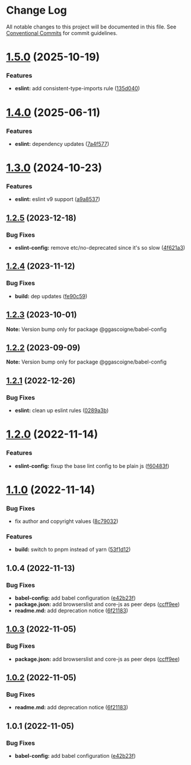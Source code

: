 # Change Log

All notable changes to this project will be documented in this file.
See [Conventional Commits](https://conventionalcommits.org) for commit guidelines.

# [1.5.0](https://github.com/ggascoigne/shareable-configs/compare/@ggascoigne/babel-config@1.4.0...@ggascoigne/babel-config@1.5.0) (2025-10-19)

### Features

- **eslint:** add consistent-type-imports rule ([135d040](https://github.com/ggascoigne/shareable-configs/commit/135d040437ad31a11da7d0c0b0b339ca42237134))

# [1.4.0](https://github.com/ggascoigne/shareable-configs/compare/@ggascoigne/babel-config@1.3.0...@ggascoigne/babel-config@1.4.0) (2025-06-11)

### Features

- **eslint:** dependency updates ([7a4f577](https://github.com/ggascoigne/shareable-configs/commit/7a4f57749c7b82acb0a5da1a8746518a8c3db9d6))

# [1.3.0](https://github.com/ggascoigne/shareable-configs/compare/@ggascoigne/babel-config@1.2.5...@ggascoigne/babel-config@1.3.0) (2024-10-23)

### Features

- **eslint:** eslint v9 support ([a9a8537](https://github.com/ggascoigne/shareable-configs/commit/a9a85370bfe64f81fda8cbf04d500d12435e7b0b))

## [1.2.5](https://github.com/ggascoigne/shareable-configs/compare/@ggascoigne/babel-config@1.2.4...@ggascoigne/babel-config@1.2.5) (2023-12-18)

### Bug Fixes

- **eslint-config:** remove etc/no-deprecated since it's so slow ([4f621a3](https://github.com/ggascoigne/shareable-configs/commit/4f621a3ffd5e7332ec3a8c044c6af78fbc5a975d))

## [1.2.4](https://github.com/ggascoigne/shareable-configs/compare/@ggascoigne/babel-config@1.2.3...@ggascoigne/babel-config@1.2.4) (2023-11-12)

### Bug Fixes

- **build:** dep updates ([fe90c59](https://github.com/ggascoigne/shareable-configs/commit/fe90c592b6f73a91222089768ac36cb70228d277))

## [1.2.3](https://github.com/ggascoigne/shareable-configs/compare/@ggascoigne/babel-config@1.2.2...@ggascoigne/babel-config@1.2.3) (2023-10-01)

**Note:** Version bump only for package @ggascoigne/babel-config

## [1.2.2](https://github.com/ggascoigne/shareable-configs/compare/@ggascoigne/babel-config@1.2.1...@ggascoigne/babel-config@1.2.2) (2023-09-09)

**Note:** Version bump only for package @ggascoigne/babel-config

## [1.2.1](https://github.com/ggascoigne/shareable-configs/compare/@ggascoigne/babel-config@1.2.0...@ggascoigne/babel-config@1.2.1) (2022-12-26)

### Bug Fixes

- **eslint:** clean up eslint rules ([0289a3b](https://github.com/ggascoigne/shareable-configs/commit/0289a3baf46598cd58daeb8b7f7a88edbed3a924))

# [1.2.0](https://github.com/ggascoigne/shareable-configs/compare/@ggascoigne/babel-config@1.1.0...@ggascoigne/babel-config@1.2.0) (2022-11-14)

### Features

- **eslint-config:** fixup the base lint config to be plain js ([f60483f](https://github.com/ggascoigne/shareable-configs/commit/f60483f30f8012829c9ae13feb1d80d2a159c963))

# [1.1.0](https://github.com/ggascoigne/shareable-configs/compare/@ggascoigne/babel-config@1.0.4...@ggascoigne/babel-config@1.1.0) (2022-11-14)

### Bug Fixes

- fix author and copyright values ([8c79032](https://github.com/ggascoigne/shareable-configs/commit/8c79032a96db2bfe8b6db057751e78b0dfa52c7e))

### Features

- **build:** switch to pnpm instead of yarn ([53f1d12](https://github.com/ggascoigne/shareable-configs/commit/53f1d12bd3ab399e096d47a7909bf6e55f9dcabd))

## 1.0.4 (2022-11-13)

### Bug Fixes

- **babel-config:** add babel configuration ([e42b23f](https://github.com/ggascoigne/shareable-configs/commit/e42b23f0380e90dfece2e721299251c610ba09ef))
- **package.json:** add browserslist and core-js as peer deps ([ccff9ee](https://github.com/ggascoigne/shareable-configs/commit/ccff9ee2bd18cdab5ad2772c0ba21367df7ebfdd))
- **readme.md:** add deprecation notice ([6f21183](https://github.com/ggascoigne/shareable-configs/commit/6f211834b3e9a72a09b76787b266e58bb12b9479))

## [1.0.3](https://github.com/ggascoigne/shareable-configs/compare/@ggascoigne/babel-config@1.0.2...@ggascoigne/babel-config@1.0.3) (2022-11-05)

### Bug Fixes

- **package.json:** add browserslist and core-js as peer deps ([ccff9ee](https://github.com/ggascoigne/shareable-configs/commit/ccff9ee2bd18cdab5ad2772c0ba21367df7ebfdd))

## [1.0.2](https://github.com/ggascoigne/shareable-configs/compare/@ggascoigne/babel-config@1.0.1...@ggascoigne/babel-config@1.0.2) (2022-11-05)

### Bug Fixes

- **readme.md:** add deprecation notice ([6f21183](https://github.com/ggascoigne/shareable-configs/commit/6f211834b3e9a72a09b76787b266e58bb12b9479))

## 1.0.1 (2022-11-05)

### Bug Fixes

- **babel-config:** add babel configuration ([e42b23f](https://github.com/ggascoigne/shareable-configs/commit/e42b23f0380e90dfece2e721299251c610ba09ef))
